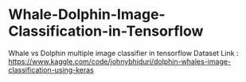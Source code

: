 # Whale-Dolphin-Image-Classification-in-Tensorflow
Whale vs Dolphin multiple image classifier in tensorflow
Dataset Link : https://www.kaggle.com/code/johnybhiduri/dolphin-whales-image-classification-using-keras
